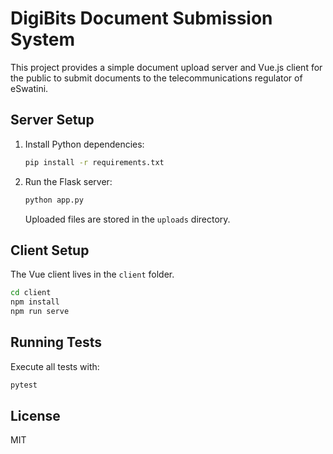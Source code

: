 # DigiBits Document Submission System

This project provides a simple document upload server and Vue.js client for the public to submit documents to the telecommunications regulator of eSwatini.

## Server Setup

1. Install Python dependencies:
   ```bash
   pip install -r requirements.txt
   ```
2. Run the Flask server:
   ```bash
   python app.py
   ```
   Uploaded files are stored in the `uploads` directory.

## Client Setup

The Vue client lives in the `client` folder.

```bash
cd client
npm install
npm run serve
```

## Running Tests

Execute all tests with:

```bash
pytest
```

## License

MIT
